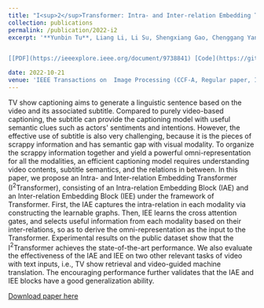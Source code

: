 ```yaml
---
title: "I<sup>2</sup>Transformer: Intra- and Inter-relation Embedding Transformer for TV Show Captioning"
collection: publications 
permalink: /publication/2022-i2
excerpt: '**Yunbin Tu**, Liang Li, Li Su, Shengxiang Gao, Chenggang Yan, Zheng-Jun Zha, Zhengtao Yu, Qingming Huang.


[[PDF](https://ieeexplore.ieee.org/document/9738841) [Code](https://github.com/tuyunbin/I2Transformer)]'

date: 2022-10-21
venue: 'IEEE Transactions on  Image Processing (CCF-A, Regular paper, IF=10.6)'
---
```


TV show captioning aims to generate a linguistic sentence based on the video and its associated subtitle. Compared to purely video-based captioning, the subtitle can provide the captioning model with useful semantic clues such as actors' sentiments and intentions. However, the effective use of subtitle is also very challenging, because it is the pieces of scrappy information and has semantic gap with visual modality. 
To organize the scrappy information together and yield a powerful omni-representation for all the modalities, an efficient captioning model requires understanding video contents, subtitle semantics, and the relations in between. In this paper, we propose an Intra- and Inter-relation Embedding Transformer (I<sup>2</sup>Transformer), consisting of an Intra-relation Embedding Block (IAE) and an Inter-relation Embedding Block (IEE) under the framework of Transformer. First, the IAE captures the intra-relation in each modality via constructing the learnable graphs. Then, IEE learns the cross attention gates, and selects useful information from each modality based on their inter-relations, so as to derive the omni-representation as the input to the Transformer. Experimental results on the public dataset show that the I$^{2}$Transformer achieves the state-of-the-art performance. We also evaluate the effectiveness of the IAE and IEE on two other relevant tasks of video with text inputs, i.e., TV show retrieval and video-guided machine translation. The encouraging performance further validates that the IAE and IEE blocks have a good generalization ability. 

[Download paper here](https://ieeexplore.ieee.org/document/9738841)
